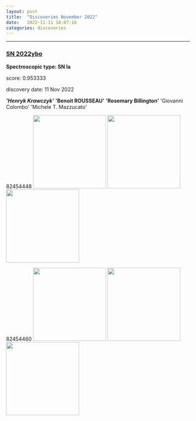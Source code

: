 ```yaml
---
layout: post
title:  "Discoveries November 2022"
date:   2022-11-11 18:07:16 
categories: discoveries
---
```



----------
### [SN 2022ybo](https://www.wis-tns.org/object/2022ybo)

**Spectroscopic type: SN Ia**

score: 0.953333

discovery date: 11 Nov 2022

***'Henryk Krawczyk'*** **'Benoit ROUSSEAU'** **'Rosemary Billington'** 'Giovanni Colombo' 'Michele T. Mazzucato' 

82454448
<img src="https://panoptes-uploads.zooniverse.org/subject_location/0b7b6ba2-feff-410d-991d-9f586a111d0a.jpeg" width="200"/>
<img src="https://panoptes-uploads.zooniverse.org/subject_location/fb07b994-7d89-40b4-a68e-8efee6c6bb4c.jpeg" width="200"/>
<img src="https://panoptes-uploads.zooniverse.org/subject_location/4880a7a9-fc41-4313-90ad-2158eacf2631.jpeg" width="200"/>

82454460
<img src="https://panoptes-uploads.zooniverse.org/subject_location/3a5bfe00-1220-4f4d-b15b-2918fc27b392.jpeg" width="200"/>
<img src="https://panoptes-uploads.zooniverse.org/subject_location/84510f35-d5eb-4ccb-a0f2-bc8b674b736f.jpeg" width="200"/>
<img src="https://panoptes-uploads.zooniverse.org/subject_location/ed5dae8f-eb13-4977-9cf0-0af0dc73b605.jpeg" width="200"/>



